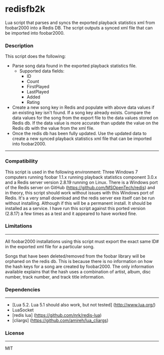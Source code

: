 # redisfb2k #
Lua script that parses and syncs the exported playback statistics xml from foobar2000 into a Redis DB.  The script outputs a synced xml file that can be imported into foobar2000.

### Description 
This script does the following:
- Parse song data found in the exported playback statistics file.
   - Supported data fields:
      - ID
      - Count
      - FirstPlayed
      - LastPlayed
      - Added
      - Rating
- Create a new song key in Redis and populate with above data values if an existing key isn't found. If a song key      already exists.  Compare the data values for the song from the export file to the data values stored on Redis db.
   If the data value is more accurate than update the value on the Redis db with the value from the xml file.
- Once the redis db has been fully updated.  Use the updated data to create a new synced playback statistics xml file    that can be imported into foobar2000. 

----------
### Compatibility ###

This script is used in the following environment:
Three Windows 7 computers running foobar 1.1.x running playback statistics component 3.0.x and a Redis server version 2.8.19 running on Linux. 
There is a Windows port of the Redis server on GitHub (https://github.com/MSOpenTech/redis) and in theory, this script should work without issues with this Windows port of Redis.  It's a very small download and the redis server exe itself can be run without installing.  Although if this will be a permanent install.  It should be installed as a service.  I have run this script against this ported version (2.8.17) a few times as a test and it appeared to have worked fine. 

### Limitations ###
----------
All foobar2000 installations using this script must export the exact same ID# in the exported xml file for a particular song. 

Songs that have been deleted/removed from the foobar library will be orphaned on the redis db.  This is because there is no information on how the hash keys for a song are created by foobar2000.  The only information available explains that the hash uses a combination of artist, album, disc number, track number, and track title information. 


### Dependencies ###
----------
- [Lua 5.2. Lua 5.1 should also work, but not tested] (http://www.lua.org/)
- LuaSocket
- [redis lua] (https://github.com/nrk/redis-lua)
- [cliargs] (https://github.com/amireh/lua_cliargs)

### License ###
----------
MIT

